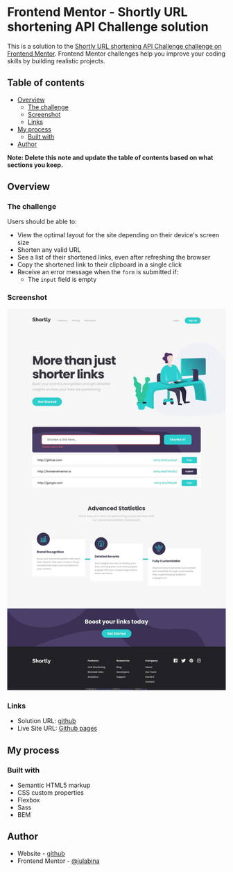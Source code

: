 # Frontend Mentor - Shortly URL shortening API Challenge solution

This is a solution to the [Shortly URL shortening API Challenge challenge on Frontend Mentor](https://www.frontendmentor.io/challenges/url-shortening-api-landing-page-2ce3ob-G). Frontend Mentor challenges help you improve your coding skills by building realistic projects. 

## Table of contents

- [Overview](#overview)
  - [The challenge](#the-challenge)
  - [Screenshot](#screenshot)
  - [Links](#links)
- [My process](#my-process)
  - [Built with](#built-with)
- [Author](#author)

**Note: Delete this note and update the table of contents based on what sections you keep.**

## Overview

### The challenge

Users should be able to:

- View the optimal layout for the site depending on their device's screen size
- Shorten any valid URL
- See a list of their shortened links, even after refreshing the browser
- Copy the shortened link to their clipboard in a single click
- Receive an error message when the `form` is submitted if:
  - The `input` field is empty

### Screenshot

![](./screenshot.webp)

### Links

- Solution URL: [github](https://github.com/julabina/FRONTEND_MENTOR/tree/master/intermediate/Url_shortening_api_master)
- Live Site URL: [Github pages](https://julabina.github.io/FRONTEND_MENTOR/intermediate/Url_shortening_api_master/index.html)

## My process

### Built with

- Semantic HTML5 markup
- CSS custom properties
- Flexbox
- Sass
- BEM

## Author

- Website - [github](https://github.com/julabina)
- Frontend Mentor - [@julabina](https://www.frontendmentor.io/profile/julabina)
